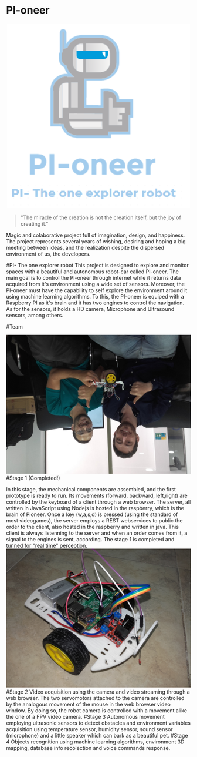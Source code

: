 # PI-oneer 

<p align="center">
<img src="https://github.com/caaguirreec/PI-oneer/blob/master/gitimages/logo.png" width="500">
</p>

>"The miracle of the creation is not the creation itself, but the joy of creating it." 

Magic and colaborative project full of imagination, design, and happiness. 
The project represents several years of wishing, desiring and hoping a big meeting between ideas,
and the realization despite the dispersed environment of us, the developers.

#PI- The one explorer robot
This project is designed to explore and monitor spaces with a beautiful and autonomous robot-car called PI-oneer. The main goal is to control the PI-oneer through internet while it returns data acquired from it's environment using a wide set of sensors. Moreover, the PI-oneer must have the capability to self explore the environment around it using machine learning algorithms.
To this, the PI-oneer is equiped with a Raspberry PI as it's brain and it has two engines to control the navigation. As for the sensors, it holds a HD camera, Microphone and Ultrasound sensors, among others.

#Team 

![Alt text](https://raw.githubusercontent.com/caaguirreec/PI-oneer/master/gitimages/team.jpg "PI-oneer team")
#Stage 1 (Completed!)

In this stage, the mechanical components are assembled, and the first prototype is ready to run. Its movements (forward, backward, left,right) are controlled by the keyboard of a client through a web browser. The server, all written in JavaScript using Nodejs is hosted in the raspberry, which is the brain of Pioneer. Once a key (w,a,s,d) is pressed (using the standard of most videogames), the server employs a REST webservices to public the order to the client, also hosted in the raspberry and written in java. This client is always listenning to the server and when an order comes from it, a signal to the engines is sent, according. The stage 1 is completed and tunned for "real time" perception. 
![Alt text](https://github.com/caaguirreec/PI-oneer/blob/master/gitimages/20160527_154540.jpg "PI-oneer stage 1 completed!")
#Stage 2
Video acquisition using the camera and video streaming through a web browser. The two servomotors attached to the camera are controlled by the analogous movement of the mouse in the web browser video window. By doing so, the robot camera is controlled with a movement alike the one of a FPV video camera. 
#Stage 3
Autonomous movement employing ultrasonic sensors to detect obstacles and environment variables acquisition using temperature sensor, humidity sensor, sound sensor (microphone) and a little speaker which can bark as a beautiful pet. 
#Stage 4
Objects recognition using machine learning algorithms, environment 3D mapping, database info recolection and voice commands response. 

